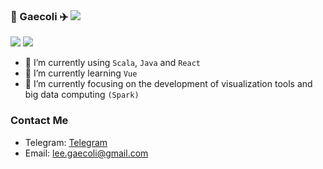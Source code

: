 ### 👋 Gaecoli ✈️ ![](https://views.whatilearened.today/views/github/gaecoli/gaecoli.svg)

<!-- ![](https://github-readme-stats.vercel.app/api?username=gaecoli&show_icons=true&line_height=21&show_icons=true&theme=vue&hide_border=true)   -->

![](https://github-readme-stats-gray-kappa.vercel.app/api?username=gaecoli&count_private=true&show_icons=true)
![](https://github-readme-stats.vercel.app/api/top-langs/?username=gaecoli&show_icons=true&layout=compact&theme=vue&hide_border=true&hide=html,css)


- 🌱 I’m currently using `Scala`, `Java` and `React`
- 🔭 I’m currently learning `Vue`
- 🚀 I’m currently focusing on the development of visualization tools and big data computing `(Spark)`

### Contact Me
- Telegram: [Telegram](https://t.me/peterguyu)
- Email: lee.gaecoli@gmail.com
